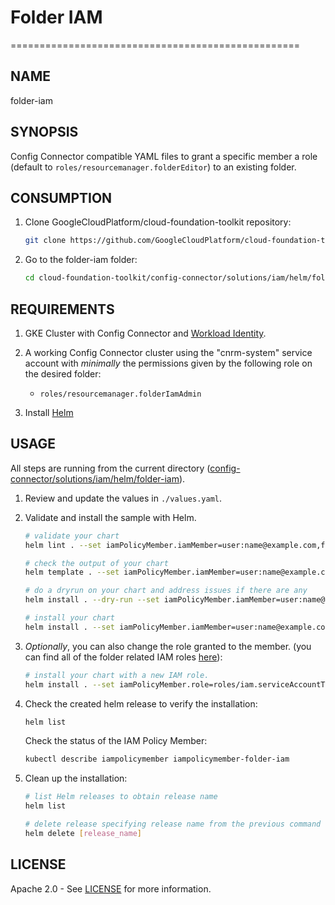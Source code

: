 # Folder IAM

==================================================

## NAME

  folder-iam

## SYNOPSIS

  Config Connector compatible YAML files to grant a specific member a role (default to `roles/resourcemanager.folderEditor`) to an existing folder.

## CONSUMPTION

  1. Clone GoogleCloudPlatform/cloud-foundation-toolkit repository:
  
      ```bash
      git clone https://github.com/GoogleCloudPlatform/cloud-foundation-toolkit.git
      ```

  1. Go to the folder-iam folder:

      ```bash
      cd cloud-foundation-toolkit/config-connector/solutions/iam/helm/folder-iam
      ```

## REQUIREMENTS

1. GKE Cluster with Config Connector and [Workload Identity](https://cloud.google.com/kubernetes-engine/docs/how-to/workload-identity#enable_workload_identity_on_a_new_cluster).

1. A working Config Connector cluster using the "cnrm-system" service account with _minimally_ the permissions given by the following role on the desired folder:
    - `roles/resourcemanager.folderIamAdmin`

1. Install [Helm](../../../README.md#helm)

## USAGE

All steps are running from the current directory ([config-connector/solutions/iam/helm/folder-iam](.)).

1. Review and update the values in `./values.yaml`.

1. Validate and install the sample with Helm.

    ```bash
    # validate your chart
    helm lint . --set iamPolicyMember.iamMember=user:name@example.com,folderID=VALUE

    # check the output of your chart
    helm template . --set iamPolicyMember.iamMember=user:name@example.com,folderID=VALUE

    # do a dryrun on your chart and address issues if there are any
    helm install . --dry-run --set iamPolicyMember.iamMember=user:name@example.com,folderID=VALUE --generate-name

    # install your chart
    helm install . --set iamPolicyMember.iamMember=user:name@example.com,folderID=VALUE --generate-name
    ```

1. _Optionally_, you can also change the role granted to the member. (you can find all of the folder related IAM roles
  [here](https://cloud.google.com/iam/docs/understanding-roles#resource-manager-roles)):
    ```bash
    # install your chart with a new IAM role.
    helm install . --set iamPolicyMember.role=roles/iam.serviceAccountTokenCreator,iamPolicyMember.iamMember=user:name@example.com,folderID=VALUE --generate-name
    ```

1. Check the created helm release to verify the installation:
    ```bash
    helm list
    ```

    Check the status of the IAM Policy Member:
    ```bash
    kubectl describe iampolicymember iampolicymember-folder-iam
    ```

1. Clean up the installation:

    ```bash
    # list Helm releases to obtain release name
    helm list

    # delete release specifying release name from the previous command output.
    helm delete [release_name]
    ```

## LICENSE

Apache 2.0 - See [LICENSE](/LICENSE) for more information.
